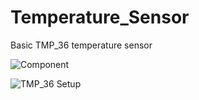 # Temperature_Sensor
Basic TMP_36 temperature sensor

![Component](https://user-images.githubusercontent.com/65538312/82206589-b4442200-9932-11ea-9f9f-4403b4c200a1.JPG)

![TMP_36 Setup](https://user-images.githubusercontent.com/65538312/82206648-ca51e280-9932-11ea-9aed-654c4a4cce55.png)
